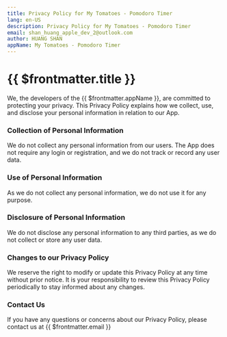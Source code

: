 ```yaml
---
title: Privacy Policy for My Tomatoes - Pomodoro Timer
lang: en-US
description: Privacy Policy for My Tomatoes - Pomodoro Timer
email: shan_huang_apple_dev_2@outlook.com
author: HUANG SHAN
appName: My Tomatoes - Pomodoro Timer
---
```


# {{ $frontmatter.title }}

We, the developers of the {{ $frontmatter.appName }}, are committed to protecting your privacy. This Privacy Policy explains how we collect, use, and disclose your personal information in relation to our App.

### Collection of Personal Information

We do not collect any personal information from our users. The App does not require any login or registration, and we do not track or record any user data.

### Use of Personal Information

As we do not collect any personal information, we do not use it for any purpose.

### Disclosure of Personal Information

We do not disclose any personal information to any third parties, as we do not collect or store any user data.

### Changes to our Privacy Policy

We reserve the right to modify or update this Privacy Policy at any time without prior notice. It is your responsibility to review this Privacy Policy periodically to stay informed about any changes.

### Contact Us

If you have any questions or concerns about our Privacy Policy, please contact us at {{ $frontmatter.email }}